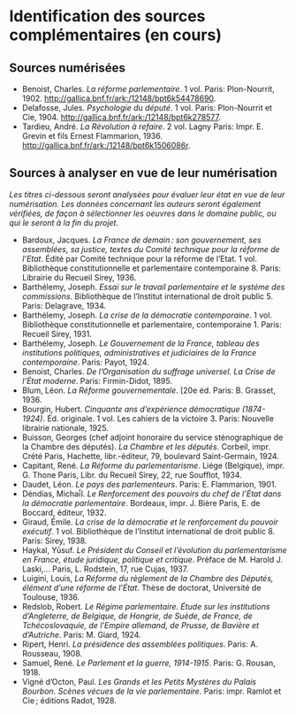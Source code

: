 # Identification des sources complémentaires (en cours)

## Sources numérisées
- Benoist, Charles. *La réforme parlementaire*. 1 vol. Paris: Plon-Nourrit, 1902. http://gallica.bnf.fr/ark:/12148/bpt6k54478690.
- Delafosse, Jules. *Psychologie du député*. 1 vol. Paris: Plon-Nourrit et Cie, 1904. http://gallica.bnf.fr/ark:/12148/bpt6k278577.
- Tardieu, André. *La Révolution à refaire*. 2 vol. Lagny Paris: Impr. E. Grevin et fils Ernest Flammarion, 1936. http://gallica.bnf.fr/ark:/12148/bpt6k1506086r.

## Sources à analyser en vue de leur numérisation
*Les titres ci-dessous seront analysées pour évaluer leur état en vue de leur numérisation. Les données concernant les auteurs seront également vérifiées, de façon à sélectionner les oeuvres dans le domaine public, ou qui le seront à la fin du projet.*
- Bardoux, Jacques. *La France de demain :  son gouvernement, ses assemblées, sa justice, textes du Comité technique pour la réforme de l’Etat*. Édité par Comité technique pour la réforme de l’Etat. 1 vol. Bibliothèque constitutionnelle et parlementaire contemporaine 8. Paris: Librairie du Recueil Sirey, 1936.
- Barthélemy, Joseph. *Essai sur le travail parlementaire et le systéme des commissions*. Bibliothèque de l’Institut international de droit public 5. Paris: Delagrave, 1934.
- Barthélemy, Joseph. *La crise de la démocratie contemporaine*. 1 vol. Bibliothèque constitutionnelle et parlementaire, contemporaine 1. Paris: Recueil Sirey, 1931.
- Barthélemy, Joseph. *Le Gouvernement de la France, tableau des institutions politiques, administratives et judiciaires de la France contemporaine*. Paris: Payot, 1924.
- Benoist, Charles. *De l’Organisation du suffrage universel. La Crise de l’État moderne*. Paris: Firmin-Didot, 1895.
- Blum, Léon. *La Réforme gouvernementale*. [20e éd. Paris: B. Grasset, 1936.
- Bourgin, Hubert. *Cinquante ans d’expérience démocratique (1874-1924)*. Éd. originale. 1 vol. Les cahiers de la victoire 3. Paris: Nouvelle librairie nationale, 1925.
- Buisson, Georges (chef adjoint honoraire du service sténographique de la Chambre des députés). *La Chambre et les députés*. Corbeil, impr. Crété Paris, Hachette, libr.-éditeur, 79, boulevard Saint-Germain, 1924.
- Capitant, René. *La Réforme du parlementarisme*. Liége (Belgique), impr. G. Thone Paris, Libr. du Recueil Sirey, 22, rue Soufflot, 1934.
- Daudet, Léon. *Le pays des parlementeurs*. Paris: E. Flammarion, 1901.
- Déndias, Michaī́l. *Le Renforcement des pouvoirs du chef de l’État dans la démocratie parlementaire*. Bordeaux, impr. J. Bière Paris, E. de Boccard, éditeur, 1932.
- Giraud, Émile. *La crise de la démocratie et le renforcement du pouvoir exécutif*. 1 vol. Bibliothèque de l’Institut international de droit public 8. Paris: Sirey, 1938.
- Haykal, Yūsuf. *Le Président du Conseil et l’évolution du parlementarisme en France, étude juridique, politique et critique*. Préface de M. Harold J. Laski,... Paris, L. Rodstein, 17, rue Cujas, 1937.
- Luigini, Louis, *La Réforme du règlement de la Chambre des Députés, élément d’une réforme de l’État*. Thèse de doctorat, Université de Toulouse, 1936.
- Redslob, Robert. *Le Régime parlementaire. Étude sur les institutions d’Angleterre, de Belgique, de Hongrie, de Suède, de France, de Tchécoslovaquie, de l’Empire allemand, de Prusse, de Bavière et d’Autriche*. Paris: M. Giard, 1924.
- Ripert, Henri. *La présidence des assemblées politiques*. Paris: A. Rousseau, 1908.
- Samuel, René. *Le Parlement et la guerre, 1914-1915*. Paris: G. Rousan, 1918.
- Vigné d’Octon, Paul. *Les Grands et les Petits Mystères du Palais Bourbon. Scènes vécues de la vie parlementaire*. Paris: impr. Ramlot et Cie ; éditions Radot, 1928.
